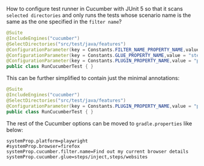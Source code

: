 How to configure test runner in Cucumber with JUnit 5 so that it scans `selected directories` and only runs the tests whose scenario name is the same as the one  specified in the `filter name`?
```java
@Suite
@IncludeEngines("cucumber")
@SelectDirectories("src/test/java/features")
@ConfigurationParameter(key = Constants.FILTER_NAME_PROPERTY_NAME,value = "Welcoming customer")
@ConfigurationParameter(key = Constants.GLUE_PROPERTY_NAME,value = "steps")
@ConfigurationParameter(key = Constants.PLUGIN_PROPERTY_NAME,value = "pretty, html:target/cucumber-report/cucumber.html")
public class RunCucumberTest { }
```

This can be further simplified to contain just the minimal annotations:
```java
@Suite
@IncludeEngines("cucumber")
@SelectDirectories("src/test/java/features")
@ConfigurationParameter(key = Constants.PLUGIN_PROPERTY_NAME,value = "pretty, html:target/cucumber-report/cucumber.html")
public class RunCucumberTest { }
```

The rest of the Cucumber options can be moved to `gradle.properties` like below:
```declarative
systemProp.platform=playwright
#systemProp.browser=firefox
systemProp.cucumber.filter.name=Find out my current browser details
systemProp.cucumber.glue=steps/inject,steps/websites
```